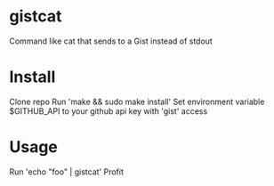 gistcat
=======

Command like cat that sends to a Gist instead of stdout

Install
=======

Clone repo
Run 'make && sudo make install'
Set environment variable $GITHUB_API to your github api key with 'gist' access

Usage
=======

Run 'echo "foo" | gistcat'
Profit
